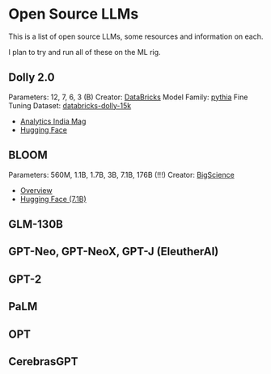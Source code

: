 # Open Source LLMs

This is a list of open source LLMs, some resources and information on each.

I plan to try and run all of these on the ML rig.

## Dolly 2.0

Parameters: 12, 7, 6, 3 (B)
Creator: [DataBricks](https://www.databricks.com/)
Model Family: [pythia](https://github.com/EleutherAI/pythia)
Fine Tuning Dataset: [databricks-dolly-15k](https://github.com/databrickslabs/dolly/tree/master/data)

* [Analytics India Mag](https://analyticsindiamag.com/databricks-dolly-2-0-is-a-game-changer-in-the-open-source-llms/)
* [Hugging Face](https://huggingface.co/databricks)

## BLOOM

Parameters: 560M, 1.1B, 1.7B, 3B, 7.1B, 176B (!!!)
Creator: [BigScience](https://bigscience.huggingface.co/)

* [Overview](https://huggingface.co/docs/transformers/model_doc/bloom)
* [Hugging Face (7.1B)](https://huggingface.co/bigscience/bloom-7b1/tree/main)

## GLM-130B

## GPT-Neo, GPT-NeoX, GPT-J (EleutherAI)

## GPT-2

## PaLM

## OPT

## CerebrasGPT
